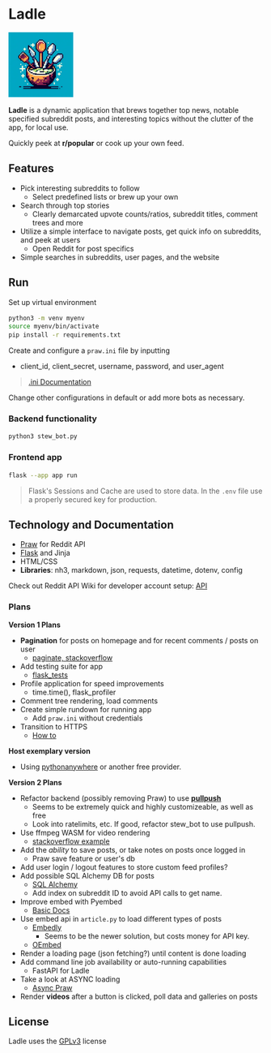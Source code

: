 # Ladle
<img src="static/images/LadleApp.png" width="128" alt="Ladle Logo">

**Ladle** is a dynamic application that brews together top news, notable specified subreddit posts, and interesting topics without the clutter of the app, for local use.

Quickly peek at **r/popular** or cook up your own feed.

## Features
- Pick interesting subreddits to follow
  - Select predefined lists or brew up your own
- Search through top stories
  - Clearly demarcated upvote counts/ratios, subreddit titles, comment trees and more
- Utilize a simple interface to navigate posts, get quick info on subreddits, and peek at users
  - Open Reddit for post specifics
- Simple searches in subreddits, user pages, and the website

## Run
Set up virtual environment
```bash
python3 -m venv myenv
source myenv/bin/activate
pip install -r requirements.txt
```

Create and configure a `praw.ini` file by inputting
- client_id, client_secret, username, password, and user_agent

> [.ini Documentation](https://praw.readthedocs.io/en/stable/getting_started/configuration/prawini.html)

Change other configurations in default or add more bots as necessary.

### Backend functionality
```bash
python3 stew_bot.py
```

### Frontend app
```bash
flask --app app run
```

> Flask's Sessions and Cache are used to store data. In the `.env` file use a properly secured key for production.

## Technology and Documentation

* [Praw](https://praw.readthedocs.io/en/stable/index.html) for Reddit API
* [Flask](https://flask.palletsprojects.com/en/latest/) and Jinja
* HTML/CSS
* **Libraries**: nh3, markdown, json, requests, datetime, dotenv, config

Check out Reddit API Wiki for developer account setup: [API](https://www.reddit.com/wiki/api/) 

### Plans
**Version 1 Plans**
- **Pagination** for posts on homepage and for recent comments / posts on user
  - [paginate, stackoverflow](https://stackoverflow.com/questions/33556572/paginate-a-list-of-items-in-python-flask)
- Add testing suite for app
  - [flask_tests](https://flask.palletsprojects.com/en/3.0.x/testing/#identifying-tests)   
- Profile application for speed improvements
  - time.time(), flask_profiler
- Comment tree rendering, load comments
- Create simple rundown for running app
  - Add `praw.ini` without credentials
- Transition to HTTPS
  - [How to](https://blog.miguelgrinberg.com/post/running-your-flask-application-over-https)

**Host exemplary version**
- Using [pythonanywhere](https://www.pythonanywhere.com/) or another free provider.

**Version 2 Plans**
- Refactor backend (possibly removing Praw) to use **[pullpush](https://pullpush.io/)**
  - Seems to be extremely quick and highly customizeable, as well as free
  - Look into ratelimits, etc. If good, refactor stew_bot to use pullpush.
- Use ffmpeg WASM for video rendering
  - [stackoverflow example](https://stackoverflow.com/questions/28890275/how-to-combine-video-and-audio-through-api-or-js)
- Add the *ability* to save posts, or take notes on posts once logged in
  - Praw save feature or user's db
- Add user login / logout features to store custom feed profiles?
- Add possible SQL Alchemy DB for posts
  - [SQL Alchemy](https://flask-sqlalchemy.palletsprojects.com/en/3.1.x/)
  - Add index on subreddit ID to avoid API calls to get name.
- Improve embed with Pyembed
  - [Basic Docs](https://pyembed.github.io/usage/standalone/)
- Use embed api in `article.py` to load different types of posts
  - [Embedly](https://docs.embed.ly/reference/embedly-api)
    - Seems to be the newer solution, but costs money for API key.
  - [OEmbed](https://oembed.com/)
- Render a loading page (json fetching?) until content is done loading
- Add command line job availability or auto-running capabilities
  - FastAPI for Ladle
- Take a look at ASYNC loading 
  * [Async Praw](https://asyncpraw.readthedocs.io/en/stable/code_overview/models/submission.html)
- Render **videos** after a button is clicked, poll data and galleries on posts

## License

Ladle uses the [GPLv3](https://choosealicense.com/licenses/gpl-3.0/) license
